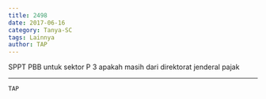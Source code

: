```yaml
---
title: 2498
date: 2017-06-16
category: Tanya-SC
tags: Lainnya
author: TAP
---
```


SPPT PBB untuk sektor P 3 apakah masih dari direktorat jenderal pajak

---



`TAP`
